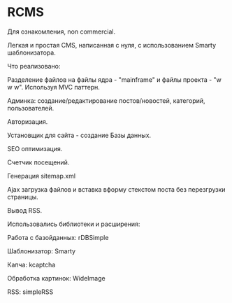 # RCMS
Для ознакомления, non commercial.

Легкая и простая CMS, написанная с нуля, с использованием Smarty шаблонизатора.


Что реализовано:

Разделение файлов на файлы ядра - "mainframe" и файлы проекта - "w w w". Используя MVC паттерн.

Админка: создание/редактирование постов/новостей, категорий, пользователей.

Авторизация.

Установщик для сайта - создание Базы данных.

SEO оптимизация.

Счетчик посещений.

Генерация sitemap.xml

Ajax загрузка файлов и вставка вформу стекстом поста без перезгрузки страницы.

Вывод RSS.



Использовались библиотеки и расширения:

Работа с базойданных: rDBSimple

Шаблонизатор: Smarty

Капча: kcaptcha

Обработка картинок: WideImage

RSS: simpleRSS
